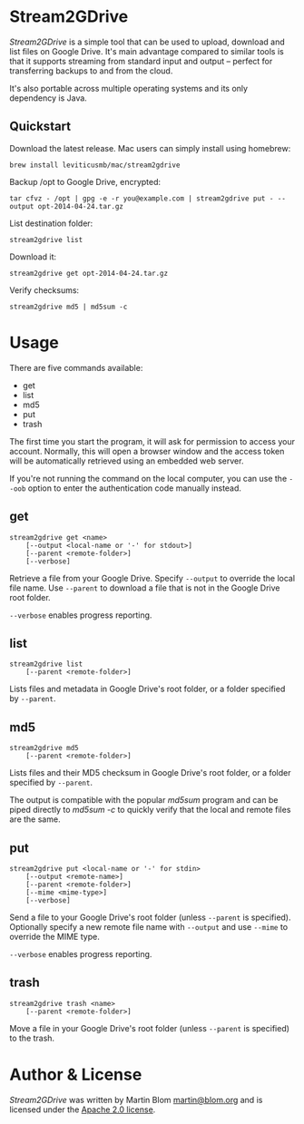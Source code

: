 
# Stream2GDrive #

_Stream2GDrive_ is a simple tool that can be used to upload, download
and list files on Google Drive. It's main advantage compared to
similar tools is that it supports streaming from standard input and
output – perfect for transferring backups to and from the cloud.

It's also portable across multiple operating systems and its only
dependency is Java.

## Quickstart ##

Download the latest release. Mac users can simply install using homebrew:

    brew install leviticusmb/mac/stream2gdrive

Backup /opt to Google Drive, encrypted:

    tar cfvz - /opt | gpg -e -r you@example.com | stream2gdrive put - --output opt-2014-04-24.tar.gz

List destination folder:

    stream2gdrive list

Download it:

    stream2gdrive get opt-2014-04-24.tar.gz

Verify checksums:

    stream2gdrive md5 | md5sum -c

# Usage #

There are five commands available:

* get
* list
* md5
* put
* trash

The first time you start the program, it will ask for permission to
access your account. Normally, this will open a browser window and the
access token will be automatically retrieved using an embedded web
server.

If you're not running the command on the local computer, you can use
the <code>--oob</code> option to enter the authentication code
manually instead.

## get ##

    stream2gdrive get <name>
        [--output <local-name or '-' for stdout>]
        [--parent <remote-folder>]
        [--verbose]

Retrieve a file from your Google Drive. Specify <code>--output</code>
to override the local file name. Use <code>--parent</code> to download
a file that is not in the Google Drive root folder.

<code>--verbose</code> enables progress reporting.

## list ##

    stream2gdrive list
        [--parent <remote-folder>]

Lists files and metadata in Google Drive's root folder, or a folder
specified by <code>--parent</code>.

## md5 ##

    stream2gdrive md5
        [--parent <remote-folder>]

Lists files and their MD5 checksum in Google Drive's root folder, or a
folder specified by <code>--parent</code>.

The output is compatible with the popular _md5sum_ program and can be
piped directly to _md5sum -c_ to quickly verify that the local and
remote files are the same.

## put ##

    stream2gdrive put <local-name or '-' for stdin>
        [--output <remote-name>]
        [--parent <remote-folder>]
        [--mime <mime-type>]
        [--verbose]

Send a file to your Google Drive's root folder (unless
<code>--parent</code> is specified). Optionally specify a new remote
file name with <code>--output</code> and use <code>--mime</code> to
override the MIME type.

<code>--verbose</code> enables progress reporting.

## trash ##

    stream2gdrive trash <name>
        [--parent <remote-folder>]

Move a file in your Google Drive's root folder (unless
<code>--parent</code> is specified) to the trash.

# Author & License #

_Stream2GDrive_ was written by Martin Blom <martin@blom.org> and is
licensed under the [Apache 2.0 license](http://www.apache.org/licenses/LICENSE-2.0).
